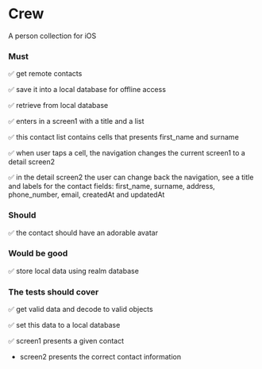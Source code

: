 # Crew
A person collection for iOS

### Must

✅ get remote contacts

✅ save it into a local database for offline access

✅ retrieve from local database

✅ enters in a screen1 with a title and a list 

✅ this contact list contains cells that presents first_name and surname

✅ when user taps a cell, the navigation changes the current screen1 to a detail screen2

✅ in the detail screen2 the user can change back the navigation, see a title and labels for the contact fields: first_name, surname, address, phone_number, email, createdAt and updatedAt

### Should
✅ the contact should have an adorable avatar

### Would be good
✅ store local data using realm database

### The tests should cover
✅ get valid data and decode to valid objects

✅ set this data to a local database 

✅ screen1 presents a given contact

- screen2 presents the correct contact information


